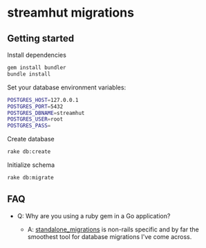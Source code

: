 # streamhut migrations

## Getting started

Install dependencies

```bash
gem install bundler
bundle install
```

Set your database environment variables:

```bash
POSTGRES_HOST=127.0.0.1
POSTGRES_PORT=5432
POSTGRES_DBNAME=streamhut
POSTGRES_USER=root
POSTGRES_PASS=
```

Create database

```bash
rake db:create
```

Initialize schema

```bash
rake db:migrate
```

## FAQ

- Q: Why are you using a ruby gem in a Go application?

  - A: [standalone_migrations](https://github.com/thuss/standalone-migrations) is non-rails specific and by far the smoothest tool for database migrations I've come across.
